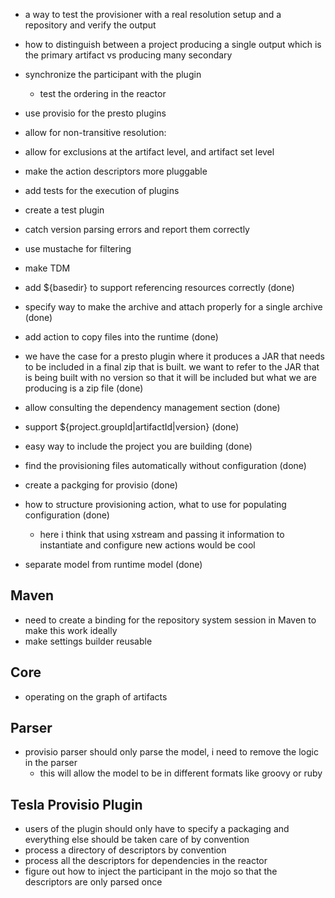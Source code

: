 - a way to test the provisioner with a real resolution setup and a repository and verify the output
- how to distinguish between a project producing a single output which is the primary artifact vs producing many secondary
- synchronize the participant with the plugin
  - test the ordering in the reactor
- use provisio for the presto plugins
- allow for non-transitive resolution: <artifact id="g:a:v" transitive="false"/>
- allow for exclusions at the artifact level, and artifact set level
- make the action descriptors more pluggable
- add tests for the execution of plugins
- create a test plugin
- catch version parsing errors and report them correctly
- use mustache for filtering
- make TDM 

- add ${basedir} to support referencing resources correctly (done)
- specify way to make the archive and attach properly for a single archive (done)
- add action to copy files into the runtime (done)
- we have the case for a presto plugin where it produces a JAR that needs to be included in a final zip that is built. we want to refer to the JAR that is being built with no version so that it will be included but what we are producing is a zip file (done)
- allow consulting the dependency management section (done)
- support ${project.groupId|artifactId|version} (done)
- easy way to include the project you are building (done)
- find the provisioning files automatically without configuration (done)
- create a packging for provisio (done)

- how to structure provisioning action, what to use for populating configuration (done)
  - here i think that using xstream and passing it information to instantiate and configure new actions would be cool
- separate model from runtime model (done)

## Maven

- need to create a binding for the repository system session in Maven to make this work ideally
- make settings builder reusable

## Core

- operating on the graph of artifacts

## Parser

- provisio parser should only parse the model, i need to remove the logic in the parser
  - this will allow the model to be in different formats like groovy or ruby 

## Tesla Provisio Plugin
- users of the plugin should only have to specify a packaging and everything else should be taken care of by convention
- process a directory of descriptors by convention
- process all the descriptors for dependencies in the reactor
- figure out how to inject the participant in the mojo so that the descriptors are only parsed once